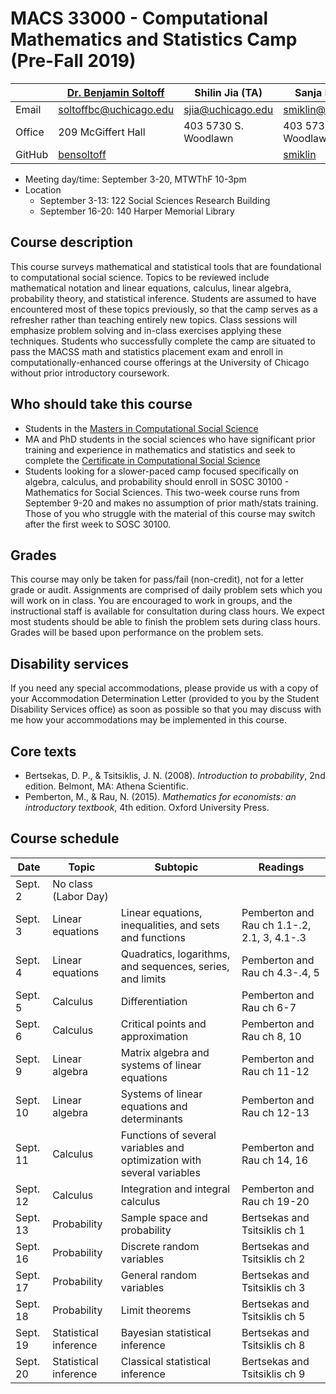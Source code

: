 # MACS 33000 - Computational Mathematics and Statistics Camp (Pre-Fall 2019)

|  | [Dr. Benjamin Soltoff](http://www.bensoltoff.com/) | Shilin Jia (TA) | Sanja Miklin (TA) | Jiaxu Han (TA) |
|--------|----------------------------------------------------|--------------------|---------------------------------------|-----------------------|
| Email | soltoffbc@uchicago.edu | sjia@uchicago.edu | smiklin@uchicago.edu | hanjiaxu@uchicago.edu |
| Office | 209 McGiffert Hall | 403 5730 S. Woodlawn | 403 5730 S. Woodlawn |  |
| GitHub | [bensoltoff](https://github.com/bensoltoff) |  | [smiklin](https://github.com/smiklin) |  |

* Meeting day/time: September 3-20, MTWThF 10-3pm
* Location
    * September 3-13: 122 Social Sciences Research Building
    * September 16-20: 140 Harper Memorial Library

## Course description

This course surveys mathematical and statistical tools that are foundational to computational social science. Topics to be reviewed include mathematical notation and linear equations, calculus, linear algebra, probability theory, and statistical inference. Students are assumed to have encountered most of these topics previously, so that the camp serves as a refresher rather than teaching entirely new topics. Class sessions will emphasize problem solving and in-class exercises applying these techniques. Students who successfully complete the camp are situated to pass the MACSS math and statistics placement exam and enroll in computationally-enhanced course offerings at the University of Chicago without prior introductory coursework.

## Who should take this course

* Students in the [Masters in Computational Social Science](https://macss.uchicago.edu/)
* MA and PhD students in the social sciences who have significant prior training and experience in mathematics and statistics and seek to complete the [Certificate in Computational Social Science](https://macss.uchicago.edu/content/certificate-current-students)
* Students looking for a slower-paced camp focused specifically on algebra, calculus, and probability should enroll in SOSC 30100 - Mathematics for Social Sciences. This two-week course runs from September 9-20 and makes no assumption of prior math/stats training. Those of you who struggle with the material of this course may switch after the first week to SOSC 30100.

## Grades

This course may only be taken for pass/fail (non-credit), not for a letter grade or audit. Assignments are comprised of daily problem sets which you will work on in class. You are encouraged to work in groups, and the instructional staff is available for consultation during class hours. We expect most students should be able to finish the problem sets during class hours. Grades will be based upon performance on the problem sets.

## Disability services

If you need any special accommodations, please provide us with a copy of your Accommodation Determination Letter (provided to you by the Student Disability Services office) as soon as possible so that you may discuss with me how your accommodations may be implemented in this course.

## Core texts

* Bertsekas, D. P., & Tsitsiklis, J. N. (2008). *Introduction to probability*, 2nd edition. Belmont, MA: Athena Scientific.
* Pemberton, M., & Rau, N. (2015). *Mathematics for economists: an introductory textbook*, 4th edition. Oxford University Press.

## Course schedule

| Date | Topic | Subtopic | Readings |
|----------|-----------------------|------------------------------------------------------------------------|-------------------------------|
| Sept. 2 | No class (Labor Day) |  |  |
| Sept. 3 | Linear equations | Linear equations, inequalities, and sets and functions | Pemberton and Rau ch 1.1-.2, 2.1, 3, 4.1-.3 |
| Sept. 4 | Linear equations | Quadratics, logarithms, and sequences, series, and limits | Pemberton and Rau ch 4.3-.4, 5 |
| Sept. 5 | Calculus | Differentiation | Pemberton and Rau ch 6-7 |
| Sept. 6 | Calculus | Critical points and approximation | Pemberton and Rau ch 8, 10 |
| Sept. 9 | Linear algebra | Matrix algebra and systems of linear equations | Pemberton and Rau ch 11-12 |
| Sept. 10 | Linear algebra | Systems of linear equations and determinants | Pemberton and Rau ch 12-13 |
| Sept. 11 | Calculus | Functions of several variables and optimization with several variables | Pemberton and Rau ch 14, 16 |
| Sept. 12 | Calculus | Integration and integral calculus | Pemberton and Rau ch 19-20 |
| Sept. 13 | Probability | Sample space and probability | Bertsekas and Tsitsiklis ch 1 |
| Sept. 16 | Probability | Discrete random variables | Bertsekas and Tsitsiklis ch 2 |
| Sept. 17 | Probability | General random variables | Bertsekas and Tsitsiklis ch 3 |
| Sept. 18 | Probability | Limit theorems | Bertsekas and Tsitsiklis ch 5 |
| Sept. 19 | Statistical inference | Bayesian statistical inference | Bertsekas and Tsitsiklis ch 8 |
| Sept. 20 | Statistical inference | Classical statistical inference | Bertsekas and Tsitsiklis ch 9 |
